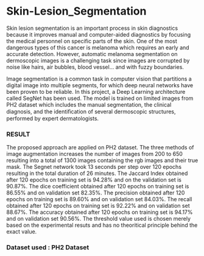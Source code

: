 # Skin-Lesion_Segmentation

Skin lesion segmentation is an important process in skin diagnostics because it improves manual and computer-aided diagnostics by focusing the medical personnel on specific parts of the skin. One of the most dangerous types of this cancer is melanoma which requires an early and accurate detection. However, automatic melanoma segmentation on dermoscopic images is a challenging task since images are corrupted by noise like hairs, air bubbles, blood vessel... and with fuzzy boundaries.

Image segmentation is a common task in computer vision that partitions a digital image into multiple segments, for which deep neural networks have been proven to be reliable. In this project,  a Deep Learning architecture called SegNet has been used. The model is trained on limited images from PH2 dataset which includes the manual segmentation, the clinical diagnosis, and the identiﬁcation of several dermoscopic structures, performed by expert dermatologists.

### RESULT

The proposed approach are applied on PH2 dataset. The three methods of image augmentation increases the number of images from 200 to 650 resulting into a total of 1300 images containing the rgb images and their true mask. The Segnet network took 13 seconds per step over 120 epochs resulting in the total duration of  26 minutes. The Jaccard Index obtained after 120 epochs on training set is 94.28% and on the validation set is 90.87%. The dice coefficient obtained after 120 epochs on training set is 86.55% and on validation set 82.35%. The  precision obtained after 120 epochs on training set is 89.60% and on validation set 84.03%. The recall obtained after 120 epochs on training set is 92.22% and on validation set 88.67%. The accuracy obtained after 120 epochs on training set is 94.17% and on validation set 90.56%. The threshold value used is chosen merely based on the experimental resuts and has no theoritical principle behind the exact value.

### Dataset used : PH2 Dataset

